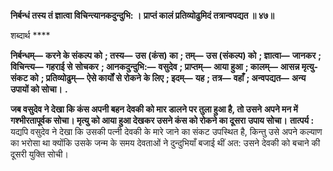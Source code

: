 **निर्बन्धं तस्य तं ज्ञात्वा विचिन्त्यानकदुन्दुभि: ।** **प्राप्तं कालं प्रतिव्योढुमिदं तत्रान्वपद्यत ॥ ४७॥** 

शब्दार्थ **** 

**निर्बन्धम्—** **करने के संकल्प को** **; तस्य—** **उस (कंस) का** **; तम्—** **उस (संकल्प) को** **; ज्ञात्वा—** **जानकर** **; विचिन्त्य—** **गहराई से** **सोचकर** **; आनकदुन्दुभि:—** **वसुदेव** **; प्राप्तम्—** **आया हुआ** **; कालम्—** **आसन्न मृत्यु-संकट को** **; प्रतिव्योढुम्—** **ऐसे कार्यों से रोकने** **के लिए** **; इदम्—** **यह** **; तत्र—** **वहाँ** **; अन्वपद्यत—** **अन्य उपायों को सोचा।** **.** 

**जब वसुदेव ने देखा कि कंस अपनी बहन देवकी को मार डालने पर तुला हुआ है, तो उसने** **अपने मन में गश्भीरतापूर्वक सोचा। मृत्यु को आया हुआ देखकर उसने कंस को रोकने का दूसरा** **उपाय सोचा।** **तात्पर्य :** यद्यपि वसुदेव ने देखा कि उसकी पत्नी देवकी के मारे जाने का संकट उपस्थित है, किन्तु उसे अपने कल्याण का भरोसा था क्योंकि उसके जन्म के समय देवताओं ने दुन्दुभियाँ बजाई थीं अत: उसने देवकी को बचाने की दूसरी युक्ति सोची।  